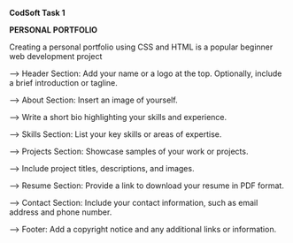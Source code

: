 **CodSoft Task 1**

**PERSONAL PORTFOLIO**

Creating a personal portfolio using CSS and HTML is a popular beginner web development project

--> Header Section: Add your name or a logo at the top. Optionally, include a brief introduction or tagline.

--> About Section: Insert an image of yourself.

--> Write a short bio highlighting your skills and experience.

--> Skills Section: List your key skills or areas of expertise.

--> Projects Section: Showcase samples of your work or projects.

--> Include project titles, descriptions, and images.

--> Resume Section: Provide a link to download your resume in PDF format.

--> Contact Section: Include your contact information, such as email address and phone number.

--> Footer: Add a copyright notice and any additional links or information.
